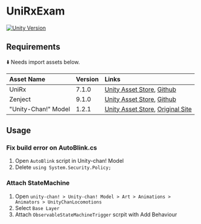 # UniRxExam
[![Unity Version](https://img.shields.io/badge/Unity-2019.3.4-999.svg?logo=unity&style=popout)](https://unity.com/)


## Requirements

⬇️ Needs import assets below.

| Asset Name | Version | Links |
|:--|:--|:--|
| UniRx | 7.1.0 | [Unity Asset Store](https://assetstore.unity.com/packages/tools/integration/unirx-reactive-extensions-for-unity-17276), [Github](https://github.com/neuecc/UniRx) |
| Zenject | 9.1.0 | [Unity Asset Store](https://assetstore.unity.com/packages/tools/utilities/extenject-dependency-injection-ioc-157735), [Github](https://github.com/modesttree/Zenject) |
| "Unity-Chan!" Model | 1.2.1 | [Unity Asset Store](https://assetstore.unity.com/packages/3d/characters/unity-chan-model-18705), [Original Site](https://unity-chan.com/) |

## Usage

### Fix build error on AutoBlink.cs
1. Open `AutoBlink` script in Unity-chan! Model
2. Delete `using System.Security.Policy;`

### Attach StateMachine
1. Open `unity-chan! > Unity-chan! Model > Art > Animations > Animators > UnityChanLocomotions`
2. Select `Base Layer`
3. Attach `ObservableStateMachineTrigger` scrpit with Add Behaviour


